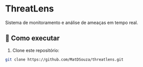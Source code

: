 # ThreatLens
Sistema de monitoramento e análise de ameaças em tempo real.

## 🚀 Como executar
1. Clone este repositório:
```bash
git clone https://github.com/MatDSouza/threatlens.git
